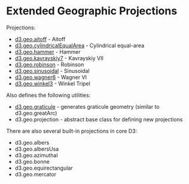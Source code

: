 # Extended Geographic Projections

Projections:

* [d3.geo.aitoff](http://bl.ocks.org/3682698) - Aitoff
* [d3.geo.cylindricalEqualArea](http://bl.ocks.org/3682698) - Cylindrical equal-area
* [d3.geo.hammer](http://bl.ocks.org/3712397) - Hammer
* [d3.geo.kavrayskiy7](http://bl.ocks.org/3710082) - Kavrayskiy VII
* [d3.geo.robinson](http://bl.ocks.org/3710566) - Robinson
* [d3.geo.sinusoidal](http://bl.ocks.org/3712399) - Sinusoidal
* [d3.geo.wagner6](http://bl.ocks.org/3710148) - Wagner VI
* [d3.geo.winkel3](http://bl.ocks.org/3682676) - Winkel Tripel

Also defines the following utilities:

* [d3.geo.graticule](http://bl.ocks.org/3664049) - generates graticule geometry (similar to d3.geo.greatArc)
* d3.geo.projection - abstract base class for defining new projections

There are also several built-in projections in core D3:

* d3.geo.albers
* d3.geo.albersUsa
* d3.geo.azimuthal
* d3.geo.bonne
* d3.geo.equirectangular
* d3.geo.mercator
